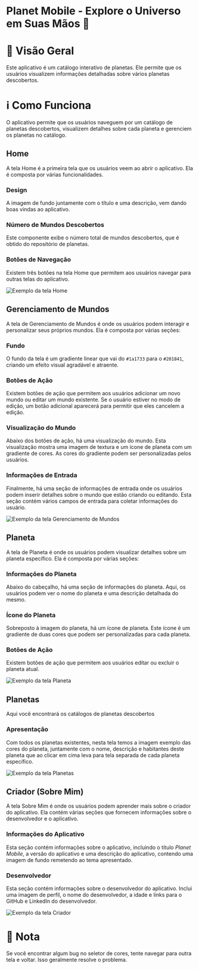 # Planet Mobile - Explore o Universo em Suas Mãos 🌌

# 📔 Visão Geral

Este aplicativo é um catálogo interativo de planetas. Ele permite que os usuários visualizem informações detalhadas sobre vários planetas descobertos.

# ℹ️ Como Funciona

O aplicativo permite que os usuários naveguem por um catálogo de planetas descobertos, visualizem detalhes sobre cada planeta e gerenciem os planetas no catálogo.

## Home

A tela Home é a primeira tela que os usuários veem ao abrir o aplicativo. Ela é composta por várias funcionalidades.

### Design

A imagem de fundo juntamente com o título e uma descrição, vem dando boas vindas ao aplicativo.

### Número de Mundos Descobertos

Este componente exibe o número total de mundos descobertos, que é obtido do repositório de planetas.

### Botões de Navegação

Existem três botões na tela Home que permitem aos usuários navegar para outras telas do aplicativo.

![Exemplo da tela Home](./assets/exemploHome.png)

## Gerenciamento de Mundos

A tela de Gerenciamento de Mundos é onde os usuários podem interagir e personalizar seus próprios mundos. Ela é composta por várias seções:

### Fundo

O fundo da tela é um gradiente linear que vai do `#1a1733` para o `#201841`, criando um efeito visual agradável e atraente.

### Botões de Ação

Existem botões de ação que permitem aos usuários adicionar um novo mundo ou editar um mundo existente. Se o usuário estiver no modo de edição, um botão adicional aparecerá para permitir que eles cancelem a edição.

### Visualização do Mundo

Abaixo dos botões de ação, há uma visualização do mundo. Esta visualização mostra uma imagem de textura e um ícone de planeta com um gradiente de cores. As cores do gradiente podem ser personalizadas pelos usuários.

### Informações de Entrada

Finalmente, há uma seção de informações de entrada onde os usuários podem inserir detalhes sobre o mundo que estão criando ou editando. Esta seção contém vários campos de entrada para coletar informações do usuário.

![Exemplo da tela Gerenciamento de Mundos](./assets/exemploGrenciador.png)

## Planeta

A tela de Planeta é onde os usuários podem visualizar detalhes sobre um planeta específico. Ela é composta por várias seções:

### Informações do Planeta

Abaixo do cabeçalho, há uma seção de informações do planeta. Aqui, os usuários podem ver o nome do planeta e uma descrição detalhada do mesmo.

### Ícone do Planeta

Sobreposto à imagem do planeta, há um ícone de planeta. Este ícone é um gradiente de duas cores que podem ser personalizadas para cada planeta.

### Botões de Ação

Existem botões de ação que permitem aos usuários editar ou excluir o planeta atual.

![Exemplo da tela Planeta](./assets/exemploPlaneta.png)

## Planetas

Aqui você encontrará os catálogos de planetas descobertos

### Apresentação

Com todos os planetas existentes, nesta tela temos a imagem exemplo das cores do planeta, juntamente com o nome, descrição e habitantes deste planeta que ao clicar em cima leva para tela separada de cada planeta específico.

![Exemplo da tela Planetas](./assets/exemploPlanetas.png)

## Criador (Sobre Mim)

A tela Sobre Mim é onde os usuários podem aprender mais sobre o criador do aplicativo. Ela contém várias seções que fornecem informações sobre o desenvolvedor e o aplicativo.

### Informações do Aplicativo

Esta seção contém informações sobre o aplicativo, incluindo o título *Planet Mobile*, a versão do aplicativo e uma descrição do aplicativo, contendo uma imagem de fundo remetendo ao tema apresentado.

### Desenvolvedor

Esta seção contém informações sobre o desenvolvedor do aplicativo. Inclui uma imagem de perfil, o nome do desenvolvedor, a idade e links para o GitHub e LinkedIn do desenvolvedor.

![Exemplo da tela Criador](./assets/exemploCriador.png)

# 📜 Nota

Se você encontrar algum bug no seletor de cores, tente navegar para outra tela e voltar. Isso geralmente resolve o problema.
